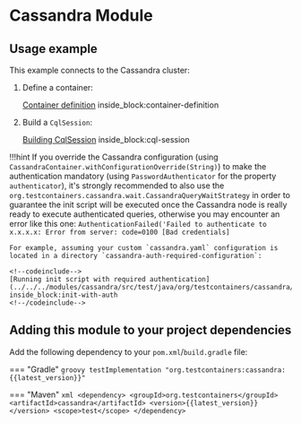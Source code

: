 # Cassandra Module

## Usage example

This example connects to the Cassandra cluster:

1. Define a container:
    <!--codeinclude-->
    [Container definition](../../../modules/cassandra/src/test/java/org/testcontainers/cassandra/CassandraDriver4Test.java) inside_block:container-definition
    <!--/codeinclude-->

2. Build a `CqlSession`:
    <!--codeinclude-->
    [Building CqlSession](../../../modules/cassandra/src/test/java/org/testcontainers/cassandra/CassandraDriver4Test.java) inside_block:cql-session
    <!--/codeinclude-->

!!!hint
    If you override the Cassandra configuration (using `CassandraContainer.withConfigurationOverride(String)`) to make
    the authentication mandatory (using `PasswordAuthenticator` for the property `authenticator`), it's strongly
    recommended to also use the `org.testcontainers.cassandra.wait.CassandraQueryWaitStrategy` in order to guarantee
    the init script will be executed once the Cassandra node is really ready to execute authenticated queries, otherwise
    you may encounter an error like this one:
    ```
    AuthenticationFailed('Failed to authenticate to x.x.x.x: Error from server: code=0100 [Bad credentials]
    ```
    
    For example, assuming your custom `cassandra.yaml` configuration is located in a directory `cassandra-auth-required-configuration`:
    
    <!--codeinclude-->
    [Running init script with required authentication](../../../modules/cassandra/src/test/java/org/testcontainers/cassandra/CassandraContainerTest.java) inside_block:init-with-auth
    <!--/codeinclude-->

## Adding this module to your project dependencies

Add the following dependency to your `pom.xml`/`build.gradle` file:

=== "Gradle"
    ```groovy
    testImplementation "org.testcontainers:cassandra:{{latest_version}}"
    ```

=== "Maven"
    ```xml
    <dependency>
        <groupId>org.testcontainers</groupId>
        <artifactId>cassandra</artifactId>
        <version>{{latest_version}}</version>
        <scope>test</scope>
    </dependency>
    ```
